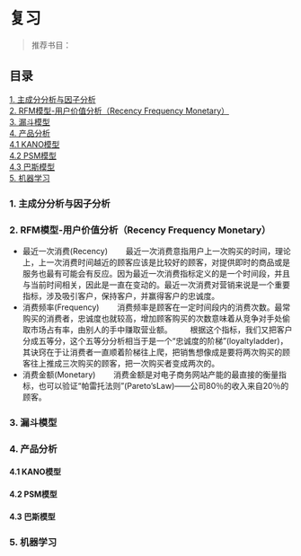 # 复习
> 推荐书目：

## 目录
[1. 主成分分析与因子分析](#PCA_and_FA)</br>
[2. RFM模型-用户价值分析（Recency Frequency Monetary）](#RFM)</br>
[3. 漏斗模型](#marketing_funnel)</br>
[4. 产品分析](#products_analysis)</br>
[4.1 KANO模型](#KANO)</br>
[4.2 PSM模型](#PSM)</br>
[4.3 巴斯模型](#bass_diffusion_model)</br>
[5. 机器学习](#machine_learning)</br>



### 1. 主成分分析与因子分析<a id="PCA_and_FA"></a>

### 2. RFM模型-用户价值分析（Recency Frequency Monetary）<a id="RFM"></a>



- 最近一次消费(Recency)
　　最近一次消费意指用户上一次购买的时间，理论上，上一次消费时间越近的顾客应该是比较好的顾客，对提供即时的商品或是服务也最有可能会有反应。因为最近一次消费指标定义的是一个时间段，并且与当前时间相关，因此是一直在变动的。最近一次消费对营销来说是一个重要指标，涉及吸引客户，保持客户，并赢得客户的忠诚度。
- 消费频率(Frequency)
　　消费频率是顾客在一定时间段内的消费次数。最常购买的消费者，忠诚度也就较高，增加顾客购买的次数意味着从竞争对手处偷取市场占有率，由别人的手中赚取营业额。
　　根据这个指标，我们又把客户分成五等分，这个五等分分析相当于是一个“忠诚度的阶梯”(loyaltyladder)，其诀窍在于让消费者一直顺着阶梯往上爬，把销售想像成是要将两次购买的顾客往上推成三次购买的顾客，把一次购买者变成两次的。
- 消费金额(Monetary)
　　消费金额是对电子商务网站产能的最直接的衡量指标，也可以验证“帕雷托法则”(Pareto’sLaw)——公司80％的收入来自20％的顾客。

### 3. 漏斗模型<a id="marketing_funnel"></a>

### 4. 产品分析<a id="products_analysis"></a>
#### 4.1 KANO模型<a id="KANO"></a>

#### 4.2 PSM模型<a id="PSM"></a>

#### 4.3 巴斯模型<a id="bass_diffusion_model"></a>

### 5. 机器学习<a id="machine_learning"></a>
